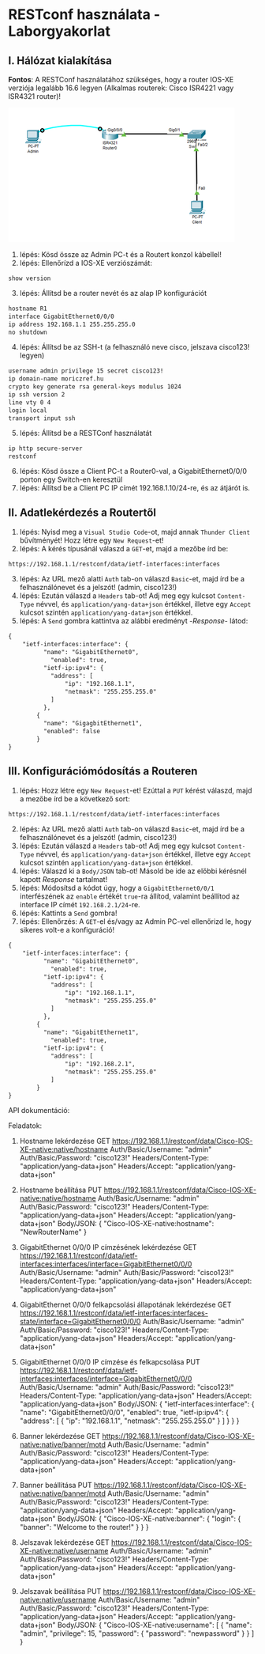 # RESTconf használata - Laborgyakorlat


## I. Hálózat kialakítása

**Fontos**: A RESTConf használatához szükséges, hogy a router IOS-XE verziója legalább 16.6 legyen (Alkalmas routerek: Cisco ISR4221 vagy ISR4321 router)!

![Rest config net](../PICTURES/Restconf_net.png)

1. lépés:	Kösd össze az Admin PC-t és a Routert konzol kábellel!
2. lépés:	Ellenőrízd a IOS-XE verziószámát:
```console
show version
```
3. lépés:	Állítsd be a router nevét és az alap IP konfigurációt
```console
hostname R1
interface GigabitEthernet0/0/0
ip address 192.168.1.1 255.255.255.0 
no shutdown
```
4. lépés:	Állítsd be az SSH-t (a felhasználó neve cisco, jelszava cisco123! legyen)
```console
username admin privilege 15 secret cisco123! 
ip domain-name moriczref.hu 
crypto key generate rsa general-keys modulus 1024 
ip ssh version 2 
line vty 0 4 
login local
transport input ssh
```
5. lépés:	Állítsd be a RESTConf használatát
```console
ip http secure-server
restconf
```
6. lépés:	Kösd össze a Client PC-t a Router0-val, a GigabitEthernet0/0/0 porton egy Switch-en keresztül
7. lépés:	Állítsd be a Client PC IP címét 192.168.1.10/24-re, és az átjárót is.

## II. Adatlekérdezés a Routertől
1. lépés:	Nyisd meg a `Visual Studio Code`-ot, majd annak `Thunder Client` bűvítményét! Hozz létre egy `New Request`-et! 
2. lépés:	A kérés típusánál válaszd a `GET`-et, majd a mezőbe írd be: 
```
https://192.168.1.1/restconf/data/ietf-interfaces:interfaces
```
3. lépés:	Az URL mező alatti `Auth` tab-on válaszd `Basic`-et, majd írd be a felhasználónevet és a jelszót! (admin, cisco123!)
4. lépés:	Ezután válaszd a `Headers` tab-ot! Adj meg egy kulcsot `Content-Type` névvel, és `application/yang-data+json` értékkel, illetve egy `Accept` kulcsot szintén `application/yang-data+json` értékkel.
5. lépés:	A `Send` gombra kattintva az alábbi eredményt -*Response*- látod: 
```
{
    "ietf-interfaces:interface": {
          "name": "GigabitEthernet0",
		    "enabled": true,
          "ietf-ip:ipv4": {
            "address": [
                "ip": "192.168.1.1",
                "netmask": "255.255.255.0"
            ]
          },
        {
          "name": "GigagbitEthernet1",
          "enabled": false
        }
}
```

## III. Konfigurációmódosítás a Routeren
1. lépés:	Hozz létre egy `New Request`-et! Ezúttal a `PUT` kérést válaszd, majd a mezőbe írd be a következő sort: 
```
https://192.168.1.1/restconf/data/ietf-interfaces:interfaces
```
2. lépés:	Az URL mező alatti `Auth` tab-on válaszd `Basic`-et, majd írd be a felhasználónevet és a jelszót! (admin, cisco123!)
3. lépés:	Ezután válaszd a `Headers` tab-ot! Adj meg egy kulcsot `Content-Type` névvel, és `application/yang-data+json` értékkel, illetve egy `Accept` kulcsot szintén `application/yang-data+json` értékkel.
4. lépés:	Válaszd ki a `Body/JSON` tab-ot! Másold be ide az előbbi kérésnél kapott *Response* tartalmat! 
5. lépés:	Módosítsd a kódot úgy, hogy a `GigabitEthernet0/0/1` interfészének az `enable` értékét `true`-ra állítod, valamint beállítod az interface IP címét `192.168.2.1/24`-re.
6. lépés:	Kattints a `Send` gombra!
7. lépés:	Ellenőrzés: A `GET`-el és/vagy az Admin PC-vel ellenőrizd le, hogy sikeres volt-e a konfiguráció!
```
{
    "ietf-interfaces:interface": {
          "name": "GigabitEthernet0",
		    "enabled": true,
          "ietf-ip:ipv4": {
            "address": [
                "ip": "192.168.1.1",
                "netmask": "255.255.255.0"
            ]
          },
        { 
          "name": "GigabitEthernet1",
		    "enabled": true,
          "ietf-ip:ipv4": {
            "address": [
                "ip": "192.168.2.1",
                "netmask": "255.255.255.0"
            ]
        }
}
```

API dokumentáció:

Feladatok:

1. Hostname lekérdezése
GET
https://192.168.1.1/restconf/data/Cisco-IOS-XE-native:native/hostname
Auth/Basic/Username: "admin"
Auth/Basic/Password: "cisco123!"
Headers/Content-Type: "application/yang-data+json"
Headers/Accept: "application/yang-data+json"

2. Hostname beállítása
PUT
https://192.168.1.1/restconf/data/Cisco-IOS-XE-native:native/hostname
Auth/Basic/Username: "admin"
Auth/Basic/Password: "cisco123!"
Headers/Content-Type: "application/yang-data+json"
Headers/Accept: "application/yang-data+json"
Body/JSON:
{
    "Cisco-IOS-XE-native:hostname": "NewRouterName"
}

3. GigabitEthernet 0/0/0 IP címzésének lekérdezése
GET
https://192.168.1.1/restconf/data/ietf-interfaces:interfaces/interface=GigabitEthernet0/0/0
Auth/Basic/Username: "admin"
Auth/Basic/Password: "cisco123!"
Headers/Content-Type: "application/yang-data+json"
Headers/Accept: "application/yang-data+json"

4. GigabitEthernet 0/0/0 felkapcsolási állapotának lekérdezése
GET
https://192.168.1.1/restconf/data/ietf-interfaces:interfaces-state/interface=GigabitEthernet0/0/0
Auth/Basic/Username: "admin"
Auth/Basic/Password: "cisco123!"
Headers/Content-Type: "application/yang-data+json"
Headers/Accept: "application/yang-data+json"

5. GigabitEthernet 0/0/0 IP címzése és felkapcsolása
PUT
https://192.168.1.1/restconf/data/ietf-interfaces:interfaces/interface=GigabitEthernet0/0/0
Auth/Basic/Username: "admin"
Auth/Basic/Password: "cisco123!"
Headers/Content-Type: "application/yang-data+json"
Headers/Accept: "application/yang-data+json"
Body/JSON:
{
    "ietf-interfaces:interface": {
        "name": "GigabitEthernet0/0/0",
        "enabled": true,
        "ietf-ip:ipv4": {
            "address": [
                {
                    "ip": "192.168.1.1",
                    "netmask": "255.255.255.0"
                }
            ]
        }
    }
}
6. Banner lekérdezése
GET
https://192.168.1.1/restconf/data/Cisco-IOS-XE-native:native/banner/motd
Auth/Basic/Username: "admin"
Auth/Basic/Password: "cisco123!"
Headers/Content-Type: "application/yang-data+json"
Headers/Accept: "application/yang-data+json"

7. Banner beállítása
PUT
https://192.168.1.1/restconf/data/Cisco-IOS-XE-native:native/banner/motd
Auth/Basic/Username: "admin"
Auth/Basic/Password: "cisco123!"
Headers/Content-Type: "application/yang-data+json"
Headers/Accept: "application/yang-data+json"
Body/JSON:
{
    "Cisco-IOS-XE-native:banner": {
        "login": {
            "banner": "Welcome to the router!"
        }
    }
}

8. Jelszavak lekérdezése
GET
https://192.168.1.1/restconf/data/Cisco-IOS-XE-native:native/username
Auth/Basic/Username: "admin"
Auth/Basic/Password: "cisco123!"
Headers/Content-Type: "application/yang-data+json"
Headers/Accept: "application/yang-data+json"

9. Jelszavak beállítása
PUT
https://192.168.1.1/restconf/data/Cisco-IOS-XE-native:native/username
Auth/Basic/Username: "admin"
Auth/Basic/Password: "cisco123!"
Headers/Content-Type: "application/yang-data+json"
Headers/Accept: "application/yang-data+json"
Body/JSON:
{
    "Cisco-IOS-XE-native:username": [
        {
            "name": "admin",
            "privilege": 15,
            "password": {
                "password": "newpassword"
            }
        }
    ]
}
